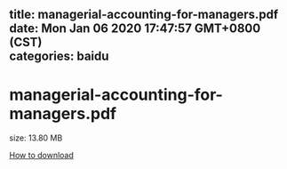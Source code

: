 
title: managerial-accounting-for-managers.pdf
date: Mon Jan 06 2020 17:47:57 GMT+0800 (CST)    
categories: baidu
---

# managerial-accounting-for-managers.pdf
size: 13.80 MB
 
 

[How to download](https://bpcam.bemobtrk.com/go/2ceec3aa-1ca2-46d6-b9ff-aaa5c184517c?jno=2920)